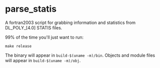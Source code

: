 # parse_statis

A fortran2003 script for grabbing information and statistics from DL_POLY_[4.0]
STATIS files.

99% of the time you'll just want to run:
```
make release
```

The binary will appear in `build-$(uname -m)/bin`. Objects and module files
will appear in `build-$(uname -m)/obj`.
